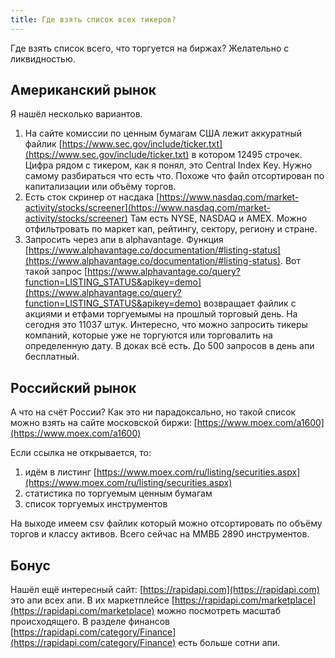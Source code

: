 ```yaml
---
title: Где взять список всех тикеров?
---
```

Где взять список всего, что торгуется на биржах? Желательно с ликвидностью.

## Американский рынок

Я нашёл несколько вариантов.

1. На сайте комиссии по ценным бумагам США лежит аккуратный файлик [https://www.sec.gov/include/ticker.txt](https://www.sec.gov/include/ticker.txt) в котором 12495 строчек. Цифра рядом с тикером, как я понял, это Central Index Key. Нужно самому разбираться что есть что. Похоже что файл отсортирован по капитализации или объёму торгов.
2. Есть сток скринер от насдака [https://www.nasdaq.com/market-activity/stocks/screener](https://www.nasdaq.com/market-activity/stocks/screener) Там есть NYSE, NASDAQ и AMEX. Можно отфильтровать по маркет кап, рейтингу, сектору, региону и стране.
3. Запросить через апи в alphavantage. Функция [https://www.alphavantage.co/documentation/#listing-status](https://www.alphavantage.co/documentation/#listing-status). Вот такой запрос [https://www.alphavantage.co/query?function=LISTING_STATUS&apikey=demo](https://www.alphavantage.co/query?function=LISTING_STATUS&apikey=demo) возвращает файлик с акциями и етфами торгуемымы на прошлый торговый день. На сегодня это 11037 штук. Интересно, что можно запросить тикеры компаний, которые уже не торгуются или торговалить на определенную дату. В доках всё есть. До 500 запросов в день апи бесплатный.

## Российский рынок

А что на счёт России? Как это ни парадоксально, но такой список можно взять на сайте московской биржи: [https://www.moex.com/a1600](https://www.moex.com/a1600)

Если ссылка не открывается, то:
1. идём в листинг [https://www.moex.com/ru/listing/securities.aspx](https://www.moex.com/ru/listing/securities.aspx) 
2. статистика по торгуемым ценным бумагам
3. список торгуемых инструментов

На выходе имеем csv файлик который можно отсортировать по объёму торгов и классу активов. Всего сейчас на ММВБ 2890 инструментов.

## Бонус

Нашёл ещё интересный сайт: [https://rapidapi.com](https://rapidapi.com) это апи всех апи. В их маркетплейсе [https://rapidapi.com/marketplace](https://rapidapi.com/marketplace) можно посмотреть масштаб происходящего. В разделе финансов [https://rapidapi.com/category/Finance](https://rapidapi.com/category/Finance) есть больше сотни апи.
